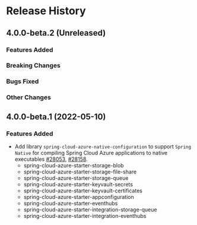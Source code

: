 # Release History

## 4.0.0-beta.2 (Unreleased)

### Features Added

### Breaking Changes

### Bugs Fixed

### Other Changes

## 4.0.0-beta.1 (2022-05-10)

### Features Added

- Add library `spring-cloud-azure-native-configuration` to support `Spring Native` for compiling Spring Cloud Azure applications to native executables [#28053](https://github.com/Azure/azure-sdk-for-java/issues/28053), [#28158](https://github.com/Azure/azure-sdk-for-java/pull/28158).
    - spring-cloud-azure-starter-storage-blob
    - spring-cloud-azure-starter-storage-file-share
    - spring-cloud-azure-starter-storage-queue
    - spring-cloud-azure-starter-keyvault-secrets
    - spring-cloud-azure-starter-keyvault-certificates
    - spring-cloud-azure-starter-appconfiguration
    - spring-cloud-azure-starter-eventhubs
    - spring-cloud-azure-starter-integration-storage-queue
    - spring-cloud-azure-starter-integration-eventhubs

